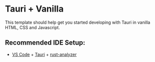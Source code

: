 # Tauri + Vanilla

This template should help get you started developing with Tauri in vanilla HTML, CSS and Javascript.

## Recommended IDE Setup: 

- [VS Code](https://code.visualstudio.com/) + [Tauri](https://marketplace.visualstudio.com/items?itemName=tauri-apps.tauri-vscode) + [rust-analyzer](https://marketplace.visualstudio.com/items?itemName=rust-lang.rust-analyzer)

